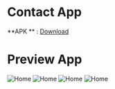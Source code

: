 # Contact App

**APK ** : [Download](https://git.enigmacamp.com/btpn-jenius/juan-daniel/jenius_mobile/blob/master/ContactApp.apk)

# Preview App
![Home](./Preview/Home.jpg)
![Home](./Preview/Detail.jpg)
![Home](./Preview/Update.jpg)
![Home](./Preview/Remove.jpg)


